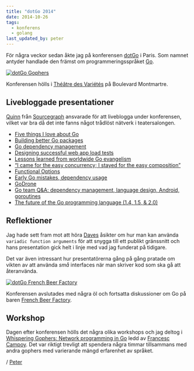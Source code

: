 ```yaml
---
title: "dotGo 2014"
date: 2014-10-26
tags:
  - konferens
  - golang
last_updated_by: peter
---
```

För några veckor sedan åkte jag på konferensen [dotGo](http://dotgo.eu/) i Paris. Som namnet antyder handlade den främst om programmeringsspråket [Go](http://golang.org/).

[![dotGo Gophers](https://athega.se/system/uploads/2014/10/dotgo-gophers.jpg)](https://www.flickr.com/photos/97226415@N08/14967819074/in/set-72157648881665562/)

Konferensen hölls i [Théâtre des Variétés](http://www.theatre-des-varietes.fr/) på Boulevard Montmartre.

## Livebloggade presentationer

[Quinn](https://twitter.com/sqs) från [Sourcegraph](https://sourcegraph.com/) ansvarade för att liveblogga under konferensen, vilket var bra då det inte fanns något trådlöst nätverk i teatersalongen.

- [Five things I love about Go](http://dotgo.sourcegraph.com/post/99633201353/andrew-gerrand-five-things-i-love-about-go)
- [Building better Go packages](http://dotgo.sourcegraph.com/post/99633863568/jeremy-saenz-building-better-go-packages)
- [Go dependency management](http://dotgo.sourcegraph.com/post/99634381373/keith-rarick-go-dependency-management-vendoring-and)
- [Designing successful web app load tests](http://dotgo.sourcegraph.com/post/99636152128/tomas-senart-designing-successful-web-app-load-tests)
- [Lessons learned from worldwide Go evangelism](http://dotgo.sourcegraph.com/post/99636860568/francesc-campoy-flores-lessons-learned-from-worldwide)
- [“I came for the easy concurrency; I stayed for the easy composition”](http://dotgo.sourcegraph.com/post/99637441333/john-graham-cumming-i-came-for-the-easy-concurrency)
- [Functional Options](http://dotgo.sourcegraph.com/post/99643162983/dave-cheney-functional-options)
- [Early Go mistakes, dependency usage](http://dotgo.sourcegraph.com/post/99644344808/blake-mizerany-early-go-mistakes-dependency-usage)
- [GoDrone](http://dotgo.sourcegraph.com/post/99648928628/felix-geisendorfer-godrone)
- [Go team Q&A: dependency management, language design, Android, goroutines](http://dotgo.sourcegraph.com/post/99652344343/go-team-q-a-dependency-management-language-design)
- [The future of the Go programming language (1.4, 1.5, & 2.0)](http://dotgo.sourcegraph.com/post/99652962343/brad-fitzpatrick-on-the-future-of-the-go-programming)

## Reflektioner

Jag hade sett fram mot att höra [Daves](https://twitter.com/davecheney) åsikter om hur man kan använda `variadic function arguments` för att snygga till ett publikt gränssnitt och hans presentation gick helt i linje med vad jag funderat på tidigare.

Det var även intressant hur presentatörerna gång på gång pratade om vikten av att använda *små* interfaces när man skriver kod som ska gå att återanvända.

[![dotGo French Beer Factory](https://athega.se/system/uploads/2014/10/dotgo-french-beer-factory.jpg)](https://www.flickr.com/photos/97226415@N08/14965883074/in/set-72157648881665562)

Konferensen avslutades med några öl och fortsatta diskussioner om Go på baren [French Beer Factory](http://www.frenchbeerfactory.fr/).

## Workshop

Dagen efter konferensen hölls det några olika workshops och jag deltog i [Whispering Gophers:
Network programming in Go](http://whispering-gophers.appspot.com/talk.slide#1) ledd av [Francesc Campoy](https://twitter.com/francesc). Det var riktigt trevligt att spendera några timmar tillsammans med andra gophers med varierande mängd erfarenhet av språket.

/ [Peter](/peter)
